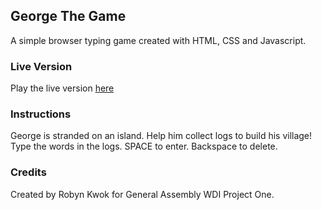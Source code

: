 ## George The Game
A simple browser typing game created with HTML, CSS and Javascript.
### Live Version 
Play the live version [here](https://kwokrobyn.github.io/george-game/) 
### Instructions
George is stranded on an island. Help him collect logs to build his village!
Type the words in the logs. SPACE to enter. Backspace to delete.
### Credits 
Created by Robyn Kwok for General Assembly WDI Project One. 
